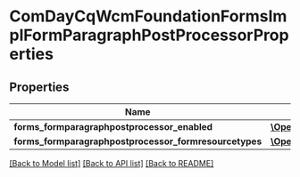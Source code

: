 # ComDayCqWcmFoundationFormsImplFormParagraphPostProcessorProperties

## Properties
Name | Type | Description | Notes
------------ | ------------- | ------------- | -------------
**forms_formparagraphpostprocessor_enabled** | [**\OpenAPI\Client\Model\ConfigNodePropertyBoolean**](ConfigNodePropertyBoolean.md) |  | [optional] 
**forms_formparagraphpostprocessor_formresourcetypes** | [**\OpenAPI\Client\Model\ConfigNodePropertyArray**](ConfigNodePropertyArray.md) |  | [optional] 

[[Back to Model list]](../README.md#documentation-for-models) [[Back to API list]](../README.md#documentation-for-api-endpoints) [[Back to README]](../README.md)


